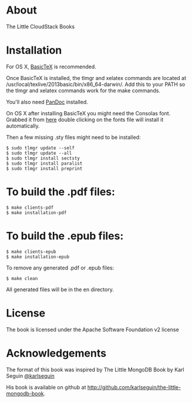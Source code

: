 About
=====

The Little CloudStack Books

Installation
========

For OS X, [BasicTeX](http://www.tug.org/mactex/morepackages.html) is recommended.

Once BasicTeX is installed, the tlmgr and xelatex commands are located at /usr/local/texlive/2013basic/bin/x86_64-darwin/.
Add this to your PATH so the tlmgr and xelatex commands work for the make commands.

You'll also need [PanDoc](https://code.google.com/p/pandoc/downloads/list) installed.

On OS X after installing BasicTeX you might need the Consolas font.
Grabbed it from [here](http://www.fontpalace.com/font-details/Consolas/) double clicking on the fonts file will install it automatically.

Then a few missing .sty files might need to be installed:

    $ sudo tlmgr update --self
    $ sudo tlmgr update --all
    $ sudo tlmgr install sectsty
    $ sudo tlmgr install paralist
    $ sudo tlmgr install preprint

To build the .pdf files:
=======

    $ make clients-pdf
    $ make installation-pdf


To build the .epub files:
=======

    $ make clients-epub
    $ make installation-epub
    
To remove any generated .pdf or .epub files:

    $ make clean
    
All generated files will be in the en directory.

License
=======

The book is licensed under the Apache Software Foundation v2 license

Acknowledgements
================

The format of this book was inspired by The Little MongoDB Book by Karl Seguin [@karlseguin](http://twitter.com/karlseguin)

His book is available on github at <http://github.com/karlseguin/the-little-mongodb-book>.
